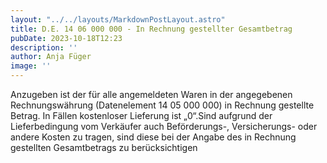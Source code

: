 ```yaml
---
layout: "../../layouts/MarkdownPostLayout.astro"
title: D.E. 14 06 000 000 - In Rechnung gestellter Gesamtbetrag
pubDate: 2023-10-18T12:23
description: ''
author: Anja Füger
image: ''
---
```


Anzugeben ist der für alle angemeldeten Waren in der angegebenen Rechnungswährung (Datenelement 14 05 000 000) in Rechnung gestellte Betrag. In Fällen kostenloser Lieferung ist „0“.Sind aufgrund der Lieferbedingung vom Verkäufer auch Beförderungs-, Versicherungs- oder andere Kosten zu tragen, sind diese bei der Angabe des in Rechnung gestellten Gesamtbetrags zu berücksichtigen